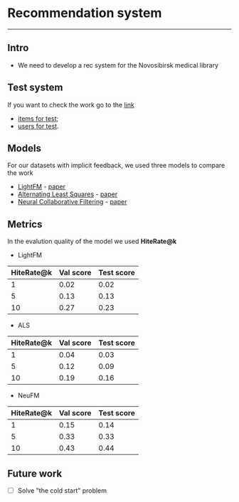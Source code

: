 # Recommendation system
---
## Intro
- We need to develop a rec system for the Novosibirsk medical library

## Test system
If you want to check the work go to the [link](https://recommendai.ntrlab.ru/)
- [items for test](https://github.com/arkhipkin7/NTRLab/blob/main/indicative_rec/data/books.csv);
- [users for test](https://github.com/arkhipkin7/NTRLab/blob/main/indicative_rec/data/users.csv).

## Models
For our datasets with implicit feedback, we used three models to compare the work
- [LightFM](https://making.lyst.com/lightfm/docs/lightfm.html) - [paper](https://arxiv.org/pdf/1507.08439.pdf)
- [Alternating Least Squares](https://implicit.readthedocs.io/en/latest/als.html) - [paper](http://yifanhu.net/PUB/cf.pdf)
- [Neural Collaborative Filtering](https://cornac.readthedocs.io/en/latest/models.html#module-cornac.models.ncf.recom_neumf) - [paper](https://arxiv.org/pdf/1708.05031.pdf)

## Metrics
In the evalution quality of the model we used **HiteRate@k**
- LightFM

|HiteRate@k | Val score | Test score|
|-----------|-----------|-----------|
|     1     |   0.02    |    0.02   |
|     5     |   0.13    |    0.13   |
|     10    |   0.27    |    0.23   |

- ALS

|HiteRate@k | Val score | Test score |
|-----------|-----------|------------|
|     1     |   0.04    |    0.03    |
|     5     |   0.12    |    0.09    |
|     10    |   0.19    |    0.16    |

- NeuFM

|HiteRate@k | Val score | Test score |
|-----------|-----------|------------|
|     1     |   0.15    |    0.14    |
|     5     |   0.33    |    0.33    |
|     10    |   0.43    |    0.44    |



## Future work
- [ ] Solve "the cold start" problem
